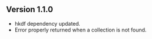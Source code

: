 ## Version 1.1.0
- hkdf dependency updated.
- Error properly returned when a collection is not found.
